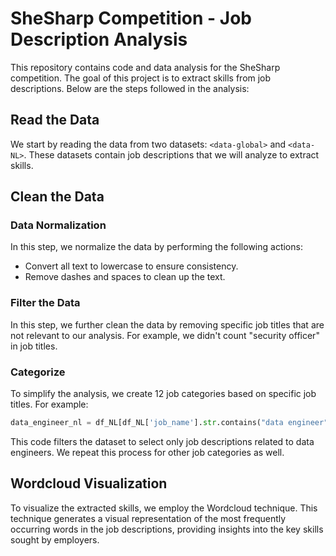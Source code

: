 # SheSharp Competition - Job Description Analysis

This repository contains code and data analysis for the SheSharp competition. The goal of this project is to extract skills from job descriptions. Below are the steps followed in the analysis:

## Read the Data
We start by reading the data from two datasets: `<data-global>` and `<data-NL>`. These datasets contain job descriptions that we will analyze to extract skills.

## Clean the Data
### Data Normalization
In this step, we normalize the data by performing the following actions:
- Convert all text to lowercase to ensure consistency.
- Remove dashes and spaces to clean up the text.

### Filter the Data
In this step, we further clean the data by removing specific job titles that are not relevant to our analysis. For example, we didn't count "security officer" in job titles.

### Categorize 
To simplify the analysis, we create 12 job categories based on specific job titles. For example:
```python
data_engineer_nl = df_NL[df_NL['job_name'].str.contains("data engineer")] 
```
This code filters the dataset to select only job descriptions related to data engineers. We repeat this process for other job categories as well.

## Wordcloud Visualization
To visualize the extracted skills, we employ the Wordcloud technique. This technique generates a visual representation of the most frequently occurring words in the job descriptions, providing insights into the key skills sought by employers.


